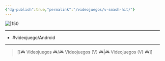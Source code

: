 ```yaml
---
{"dg-publish":true,"permalink":"/videojuegos/v-smash-hit/"}
---
```



![|150](https://images.igdb.com/igdb/image/upload/t_cover_big/co2hqw.jpg)

---

- #videojuego/Android 

---

> [[🎮 Videojuegos 🎮/🎮 Videojuegos (V) 🎮\|🎮 Videojuegos (V) 🎮]]